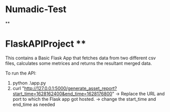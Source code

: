 # Numadic-Test
**
# FlaskAPIProject **
This contains a Basic Flask App that fetches data from two different csv files, calculates some metrices and returns the resultant merged data.

To run the API:

1. python .\app.py
2. curl "http://127.0.0.1:5000/generate_asset_report?start_time=1628162400&end_time=1628176800" 
   -> Replace the URL and port to which the Flask app got hosted. 
   -> change the start_time and end_time as needed  

